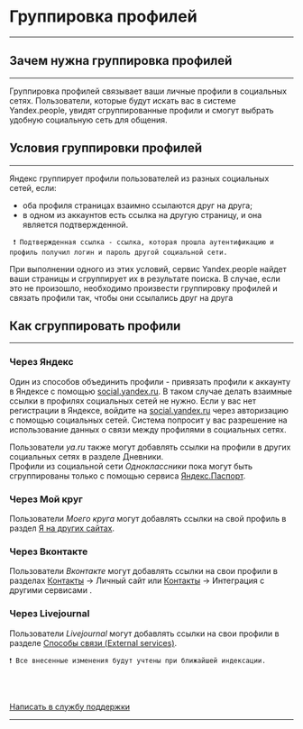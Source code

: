 
# Группировка профилей    
-------------  
## Зачем нужна группировка профилей  
-----

Группировка профилей связывает ваши личные профили в социальных сетях. Пользователи, которые будут искать вас в системе Yandex.people, увидят сгруппированные профили и смогут выбрать удобную социальную сеть для общения. 

## Условия группировки профилей  
---
Яндекс группирует профили пользователей из разных социальных сетей, если:  

* оба профиля страницах взаимно ссылаются друг на друга;
* в одном из аккаунтов есть ссылка на другую страницу, и она является подтвержденной.  


` ❗ Подтвержденная ссылка - ссылка, которая прошла аутентификацию и профиль получил логин и пароль другой социальной сети.`

При выполнении одного из этих условий, сервис Yandex.people найдет ваши страницы и сгруппирует их в результате поиска. В случае, если это не произошло, необходимо произвести группировку профилей и связать профили так, чтобы они ссылались друг на друга
## Как сгруппировать профили  
----

### Через Яндекс

Один из способов объединить профили - привязать профили к аккаунту в Яндексе с помощью [social.yandex.ru](https://passport.yandex.ru/profile/social). В таком случае делать взаимные ссылки в профилях социальных сетей не нужно. Если у вас нет регистрации в Яндексе, войдите на [social.yandex.ru](https://passport.yandex.ru/profile/social) через авторизацию с помощью социальных сетей. Система попросит у вас разрешение на использование данных о связи между профилями в социальных сетях.  

Пользователи *ya.ru* также могут добавлять ссылки на профили в других социальных сетях в разделе Дневники.   
Профили из социальной сети *Одноклассники* пока могут быть сгруппированы только  с помощью сервиса [Яндекс.Паспорт](https://passport.yandex.ru/profile/social).

### Через Мой круг

Пользователи  *Моего круга* могут добавлять ссылки на свой профиль в раздел  [Я на других сайтах](http://moikrug.ru/master/profile/sites/). 
  
### Через Вконтакте
Пользователи *Вконтакте* могут добавлять ссылки на свои профили в разделах  [Контакты](http://vk.com/edit?act=contacts) → Личный сайт или [Контакты](http://vk.com/edit?act=contacts) → Интеграция с другими сервисами . 

### Через Livejournal

Пользователи *Livejournal* могут добавлять ссылки на свои профили в разделе [Способы связи (External services)](https://www.livejournal.com/manage/settings/?cat=extensions).




`❗ Все внесенные изменения будут учтены при ближайшей индексации. `  
  

<br>

<br>


[Написать в службу поддержки](https://yandex.ru/support/id/feedback.html)   
 
----

